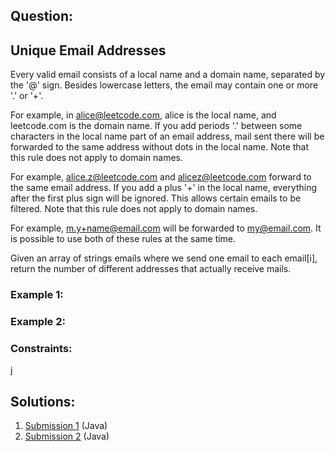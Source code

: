 ## Question:

## Unique Email Addresses

Every valid email consists of a local name and a domain name, separated by the '@' sign. Besides lowercase letters, the email may contain one or more '.' or '+'.

For example, in alice@leetcode.com, alice is the local name, and leetcode.com is the domain name.
If you add periods '.' between some characters in the local name part of an email address, mail sent there will be forwarded to the same address without dots in the local name. Note that this rule does not apply to domain names.

For example, alice.z@leetcode.com and alicez@leetcode.com forward to the same email address.
If you add a plus '+' in the local name, everything after the first plus sign will be ignored. This allows certain emails to be filtered. Note that this rule does not apply to domain names.

For example, m.y+name@email.com will be forwarded to my@email.com.
It is possible to use both of these rules at the same time.

Given an array of strings emails where we send one email to each email[i], return the number of different addresses that actually receive mails.

### Example 1:


### Example 2:


### Constraints:
j

## Solutions:
1. [Submission 1](./solution1.java) (Java)
2. [Submission 2](./solution2.java) (Java)